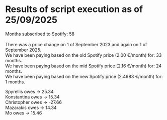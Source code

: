 # Results of script execution as of 25/09/2025

Months subscribed to Spotify: 58 <br>
<br>
There was a price change on 1 of September 2023 and again on 1 of September 2025. <br>
We have been paying based on the old Spotify price (2.00 €/month) for: 33 months.
<br>
We have been paying based on the mid Spotify price (2.16 €/month) for: 24 months.
<br>
We have been paying based on the new Spotify price (2.4983 €/month) for: 1 months.
<br>

Spyrellis  owes -> 25.34<br>
Konstantina  owes -> 15.34<br>
Christopher  owes -> -27.66<br>
Mazarakis  owes -> 14.34<br>
Mo  owes -> 15.46<br>
